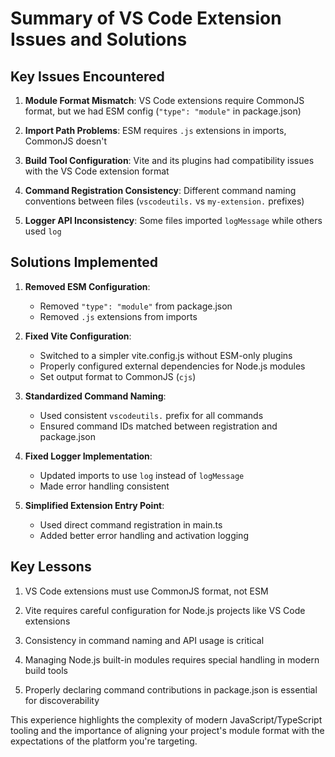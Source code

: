 # Summary of VS Code Extension Issues and Solutions

## Key Issues Encountered

1. **Module Format Mismatch**: VS Code extensions require CommonJS format, but we had ESM config (`"type": "module"` in package.json)

2. **Import Path Problems**: ESM requires `.js` extensions in imports, CommonJS doesn't

3. **Build Tool Configuration**: Vite and its plugins had compatibility issues with the VS Code extension format

4. **Command Registration Consistency**: Different command naming conventions between files (`vscodeutils.` vs `my-extension.` prefixes)

5. **Logger API Inconsistency**: Some files imported `logMessage` while others used `log`

## Solutions Implemented

1. **Removed ESM Configuration**:
   - Removed `"type": "module"` from package.json
   - Removed `.js` extensions from imports

2. **Fixed Vite Configuration**:
   - Switched to a simpler vite.config.js without ESM-only plugins
   - Properly configured external dependencies for Node.js modules
   - Set output format to CommonJS (`cjs`)

3. **Standardized Command Naming**:
   - Used consistent `vscodeutils.` prefix for all commands
   - Ensured command IDs matched between registration and package.json

4. **Fixed Logger Implementation**:
   - Updated imports to use `log` instead of `logMessage`
   - Made error handling consistent

5. **Simplified Extension Entry Point**:
   - Used direct command registration in main.ts
   - Added better error handling and activation logging

## Key Lessons

1. VS Code extensions must use CommonJS format, not ESM

2. Vite requires careful configuration for Node.js projects like VS Code extensions

3. Consistency in command naming and API usage is critical

4. Managing Node.js built-in modules requires special handling in modern build tools

5. Properly declaring command contributions in package.json is essential for discoverability

This experience highlights the complexity of modern JavaScript/TypeScript tooling and the importance of aligning your project's module format with the expectations of the platform you're targeting.